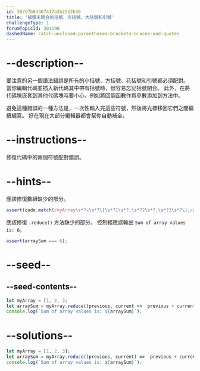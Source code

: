 ```yaml
---
id: 587d7b84367417b2b2512b36
title: '捕獲未閉合的括號、方括號、大括號和引號'
challengeType: 1
forumTopicId: 301190
dashedName: catch-unclosed-parentheses-brackets-braces-and-quotes
---
```


# --description--

要注意的另一個語法錯誤是所有的小括號、方括號、花括號和引號都必須配對。 當你編輯代碼並插入新代碼其中帶有括號時，很容易忘記括號閉合。 此外，在將代碼塊嵌套到其他代碼塊時要小心，例如將回調函數作爲參數添加到方法中。

避免這種錯誤的一種方法是，一次性輸入完這些符號，然後將光標移回它們之間繼續編寫。 好在現在大部分編輯器都會幫你自動補全。

# --instructions--

修復代碼中的兩個符號配對錯誤。

# --hints--

應該修復數組缺少的部分。

```js
assert(code.match(/myArray\s*?=\s*?\[\s*?1\s*?,\s*?2\s*?,\s*?3\s*?\];/g));
```

應該修復 `.reduce()` 方法缺少的部分。 控制檯應該輸出 `Sum of array values is: 6`。

```js
assert(arraySum === 6);
```

# --seed--

## --seed-contents--

```js
let myArray = [1, 2, 3;
let arraySum = myArray.reduce((previous, current =>  previous + current);
console.log(`Sum of array values is: ${arraySum}`);
```

# --solutions--

```js
let myArray = [1, 2, 3];
let arraySum = myArray.reduce((previous, current) =>  previous + current);
console.log(`Sum of array values is: ${arraySum}`);
```

